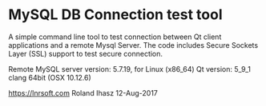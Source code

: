 # MySQL DB Connection test tool

A simple command line tool to test connection between Qt client applications and a remote Mysql Server. The code includes Secure Sockets Layer (SSL) support to test secure connection. 

Remote MySQL server version: 5.7.19, for Linux (x86_64)
Qt version: 5_9_1 clang 64bit (OSX 10.12.6)

https://lnrsoft.com
Roland Ihasz 12-Aug-2017
